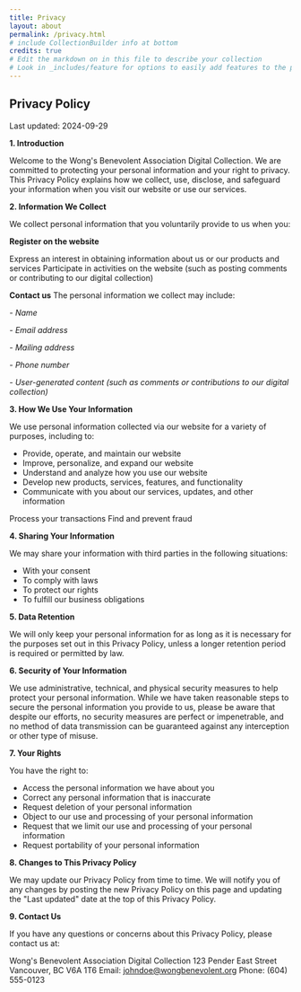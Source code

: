 ```yaml
---
title: Privacy
layout: about
permalink: /privacy.html
# include CollectionBuilder info at bottom
credits: true
# Edit the markdown on in this file to describe your collection
# Look in _includes/feature for options to easily add features to the page
---
```


## Privacy Policy
Last updated: 2024-09-29

<b>1. Introduction</b>

Welcome to the Wong's Benevolent Association Digital Collection. We are committed to protecting your personal information and your right to privacy. This Privacy Policy explains how we collect, use, disclose, and safeguard your information when you visit our website or use our services.

<b>2. Information We Collect</b>

We collect personal information that you voluntarily provide to us when you:

<b>Register on the website</b>

Express an interest in obtaining information about us or our products and services
Participate in activities on the website (such as posting comments or contributing to our digital collection)


<b>Contact us</b>
The personal information we collect may include:

<i>- Name</i>

<i>- Email address</i>

<i>- Mailing address</i>

<i>- Phone number</i>

<i>- User-generated content (such as comments or contributions to our digital collection)</i>


<b>3. How We Use Your Information</b>


We use personal information collected via our website for a variety of purposes, including to:

- Provide, operate, and maintain our website
- Improve, personalize, and expand our website
- Understand and analyze how you use our website
- Develop new products, services, features, and functionality
- Communicate with you about our services, updates, and other information

Process your transactions
Find and prevent fraud


<b>4. Sharing Your Information</b>

We may share your information with third parties in the following situations:

- With your consent
- To comply with laws
- To protect our rights
- To fulfill our business obligations

<b>5. Data Retention</b>

We will only keep your personal information for as long as it is necessary for the purposes set out in this Privacy Policy, unless a longer retention period is required or permitted by law.

<b>6. Security of Your Information</b>

We use administrative, technical, and physical security measures to help protect your personal information. While we have taken reasonable steps to secure the personal information you provide to us, please be aware that despite our efforts, no security measures are perfect or impenetrable, and no method of data transmission can be guaranteed against any interception or other type of misuse.

<b>7. Your Rights</b>

You have the right to:

- Access the personal information we have about you
- Correct any personal information that is inaccurate
- Request deletion of your personal information
- Object to our use and processing of your personal information
- Request that we limit our use and processing of your personal information
- Request portability of your personal information

<b>8. Changes to This Privacy Policy</b>

We may update our Privacy Policy from time to time. We will notify you of any changes by posting the new Privacy Policy on this page and updating the "Last updated" date at the top of this Privacy Policy.

<b>9. Contact Us</b>

If you have any questions or concerns about this Privacy Policy, please contact us at:

Wong's Benevolent Association Digital Collection
123 Pender East Street
Vancouver, BC V6A 1T6
Email: johndoe@wongbenevolent.org
Phone: (604) 555-0123
